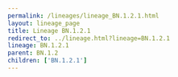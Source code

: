```yaml
---
permalink: /lineages/lineage_BN.1.2.1.html
layout: lineage_page
title: Lineage BN.1.2.1
redirect_to: ../lineage.html?lineage=BN.1.2.1
lineage: BN.1.2.1
parent: BN.1.2
children: ['BN.1.2.1']
---
```

